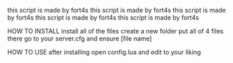this script is made by fort4s
this script is made by fort4s
this script is made by fort4s
this script is made by fort4s
this script is made by fort4s


HOW TO INSTALL
install all of the files 
create a new folder 
put all of 4 files there 
go to your server.cfg and 
ensure [file name]

HOW TO USE 
after installing open config.lua and edit to your liking
